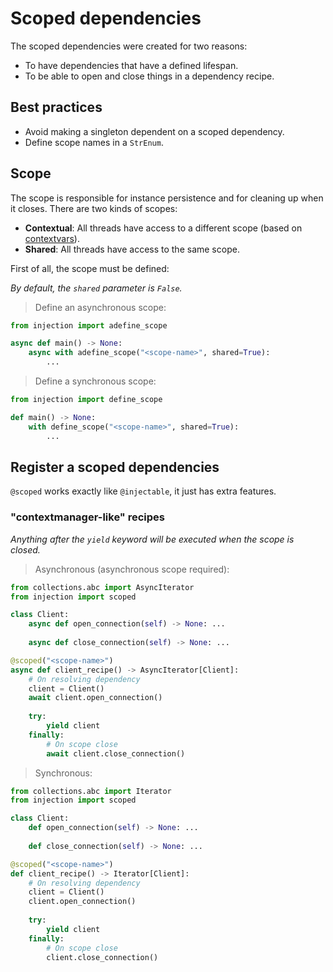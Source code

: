 # Scoped dependencies

The scoped dependencies were created for two reasons:
* To have dependencies that have a defined lifespan.
* To be able to open and close things in a dependency recipe.

## Best practices

* Avoid making a singleton dependent on a scoped dependency.
* Define scope names in a `StrEnum`.

## Scope

The scope is responsible for instance persistence and for cleaning up when it closes.
There are two kinds of scopes:
* **Contextual**: All threads have access to a different scope (based on [contextvars](https://docs.python.org/3.13/library/contextvars.html)).
* **Shared**: All threads have access to the same scope.

First of all, the scope must be defined:

*By default, the `shared` parameter is `False`.*

> Define an asynchronous scope:

```python
from injection import adefine_scope

async def main() -> None:
    async with adefine_scope("<scope-name>", shared=True):
        ...
```

> Define a synchronous scope:

```python
from injection import define_scope

def main() -> None:
    with define_scope("<scope-name>", shared=True):
        ...
```

## Register a scoped dependencies

`@scoped` works exactly like `@injectable`, it just has extra features.

### "contextmanager-like" recipes

*Anything after the `yield` keyword will be executed when the scope is closed.*

> Asynchronous (asynchronous scope required):

```python
from collections.abc import AsyncIterator
from injection import scoped

class Client:
    async def open_connection(self) -> None: ...
    
    async def close_connection(self) -> None: ...

@scoped("<scope-name>")
async def client_recipe() -> AsyncIterator[Client]:
    # On resolving dependency
    client = Client()
    await client.open_connection()
    
    try:
        yield client
    finally:
        # On scope close
        await client.close_connection()
```

> Synchronous:

```python
from collections.abc import Iterator
from injection import scoped

class Client:
    def open_connection(self) -> None: ...
    
    def close_connection(self) -> None: ...

@scoped("<scope-name>")
def client_recipe() -> Iterator[Client]:
    # On resolving dependency
    client = Client()
    client.open_connection()
    
    try:
        yield client
    finally:
        # On scope close
        client.close_connection()
```
